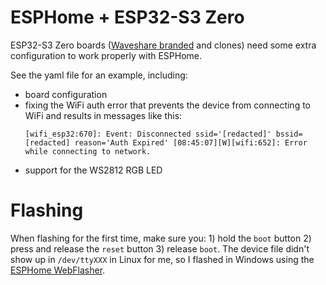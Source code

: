 # ESPHome + ESP32-S3 Zero
ESP32-S3 Zero boards ([Waveshare branded](https://www.waveshare.com/wiki/ESP32-S3-Zero) and clones) need some extra configuration to work properly with ESPHome. 

See the yaml file for an example, including:

* board configuration
* fixing the WiFi auth error that prevents the device from connecting to WiFi and results in messages like this:
  ```
  [wifi_esp32:670]: Event: Disconnected ssid='[redacted]' bssid=[redacted] reason='Auth Expired' [08:45:07][W][wifi:652]: Error while connecting to network.
  ```
* support for the WS2812 RGB LED

# Flashing

When flashing for the first time, make sure you: 1) hold the `boot` button 2) press and release the `reset` button 3) release `boot`. The device file didn't show up in `/dev/ttyXXX` in Linux for me, so I flashed in Windows using the [ESPHome WebFlasher](https://web.esphome.io/).
